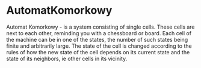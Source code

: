 # AutomatKomorkowy
Automat Komorkowy - is a system consisting of single cells. These cells are next to each other, reminding
you with a chessboard or board. Each cell of the machine can be in one of the states, the number of such
states being finite and arbitrarily large. The state of the cell is changed according to the rules of how the new
state of the cell depends on its current state and the state of its neighbors, ie other cells in its vicinity.

